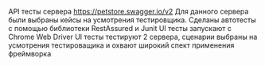API тесты сервера https://petstore.swagger.io/v2
Для данного сервера были выбраны кейсы на усмотрения тестировщика. Сделаны автотесты с помощью библиотеки RestAssured и Junit
UI тесты запускают с Chrome Web Driver
UI тесты тестируют 2 сервера, сценарии выбраны на усмотрения тестироващика и охвают широкий спект применения фреймворка 
 
